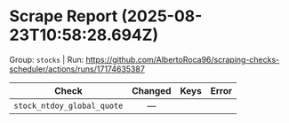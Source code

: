# Scrape Report (2025-08-23T10:58:28.694Z)

Group: `stocks`  |  Run: https://github.com/AlbertoRoca96/scraping-checks-scheduler/actions/runs/17174635387

| Check | Changed | Keys | Error |
|---|:---:|:--|:--|
| `stock_ntdoy_global_quote` | — |  |  |
